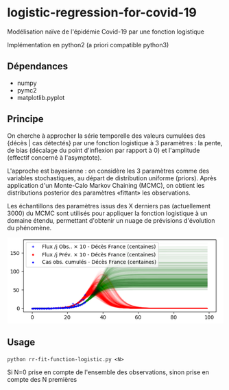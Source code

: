 # logistic-regression-for-covid-19
Modélisation naïve de l'épidémie Covid-19 par une fonction logistique

Implémentation en python2 (a priori compatible python3)

## Dépendances
* numpy
* pymc2
* matplotlib.pyplot
  
## Principe
On cherche à approcher la série temporelle des valeurs cumulées des {décès | cas détectés} par une fonction logistique à 3 paramètres : la pente, de bias (décalage du point d'inflexion par rapport à 0) et l'amplitude (effectif concerné à l'asymptote).

L'approche est bayesienne : on considère les 3 paramètres comme des variables stochastiques, au départ de distribution uniforme (priors). Après application d'un Monte-Calo Markov Chaining (MCMC), on obtient les distributions posterior des paramètres «fittant» les observations.

Les échantillons des paramètres issus des X derniers pas (actuellement 3000) du MCMC sont utilisés pour appliquer la fonction logistique à un domaine étendu, permettant d'obtenir un nuage de prévisions d'évolution du phénomène.

![Exemple de résultat](Projection-France-26-03-20.png)

## Usage
`python rr-fit-function-logistic.py <N>`

Si N=0 prise en compte de l'ensemble des observations, sinon prise en compte des N premières
